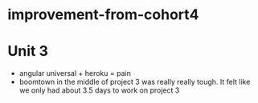 # improvement-from-cohort4

# Unit 3

- angular universal + heroku = pain
- boomtown in the middle of project 3 was really really tough.  It felt like we only had about 3.5 days to work on project 3
